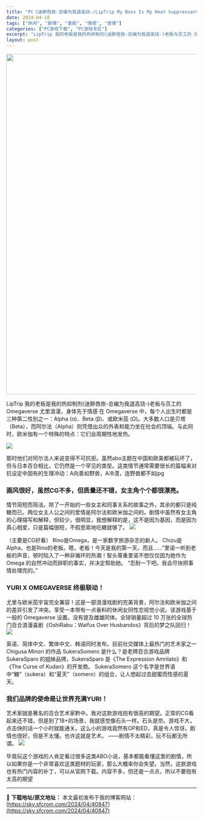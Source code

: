 ```yaml
---
title: "PC《迷醉唇旅-总编为我退高烧-/LipTrip My Boss Is My Heat Suppressant》中文攻略 1.78G"
date: 2024-04-18
tags: ["休闲", "剧情", "喜剧", "情感", "爱情"]
categories: ["PC游戏下载", "PC游戏专区"]
excerpt: "LipTrip 我的老板是我的热抑制剂(迷醉唇旅-总编为我退高烧-)老板与员工的 Omegaverse 尤里浪漫，身体先于情感 在 Omegaverse 中，每个人出生时都是三种第二性别之一：Alpha (α)、Beta (β)、或欧米茄 (Ω)。大多数人口是贝塔（Beta），而阿尔法（Alpha）&hellip;"
layout: post
---
```


<img class="size-full wp-image-40848 aligncenter" src="https://sky.sfcrom.com/wp-content/uploads/2024/04/2024041800364162.webp" alt="" width="600" height="900" />

LipTrip 我的老板是我的热抑制剂(迷醉唇旅-总编为我退高烧-)老板与员工的 Omegaverse 尤里浪漫，身体先于情感 在 Omegaverse 中，每个人出生时都是三种第二性别之一：Alpha (α)、Beta (β)、或欧米茄 (Ω)。大多数人口是贝塔（Beta），而阿尔法（Alpha）则凭借出众的外表和能力坐在社会的顶端。与此同时，欧米伽有一个特殊的特点：它们会周期性地发热。

<img src="https://sky.sfcrom.com/wp-content/uploads/2024/04/20240418083910-98952.jpeg" />

<span>那时他们对阿尔法人来说变得不可抗拒。虽然abo主题在中国和欧美都被玩坏了，但与日本百合相比，它仍然是一个罕见的类型。这类情节通常需要很长的篇幅来对抗设定中固有的生理冲动：A向善如野兽，A冷漠，连野兽都不如jpg</span>
<h3><span>画风很好，虽然CG不多，但质量还不错，女主角个个都很漂亮。</span></h3>
<span>情节简短而简洁。除了一开始的一些女主和同事关系的故事之外，其余的都只是纯糖而已。两位女主人公之间的爱情是阿尔法和欧米伽之间的。剧情中虽然有女主角的心理描写和解释，但较少。很明显，我想解释的是，这不是因为基因，而是因为真心相爱，只是篇幅很短，不假思索地吃糖就够了。</span>

<img src="https://sky.sfcrom.com/wp-content/uploads/2024/04/20240418083915-c38c9.jpeg" />

<span>（主要是CG好看） Rino是Omega，是一家数字旅游杂志的新人。 Chizu是Alpha，也是Rino的老板。嗯，老板！今天是我的第一天，而且……”里诺一听到老板的声音，顿时陷入了一种非循环的热潮！智头尊重里诺不想仅仅因为她作为 Omega 的自然冲动而辞职的事实，并决定帮助她。 “忍耐一下吧。我会尽快把事情处理完的。”</span>
<h3><span>YURI X OMEGAVERSE 终极联动！</span></h3>
<span>尤里与欧米茄宇宙完全兼容！这是一部浪漫戏剧的完美背景，阿尔法和欧米伽之间的差异引发了冲突。享受一本带有一点香料的休闲女同性恋视觉小说。该游戏基于一般的 Omegaverse 设置。没有提及雌雄同体。全球销量超过 10 万张的全球热门百合浪漫喜剧《OshiRabu：Waifus Over Husbandos》背后的梦之队回归！</span>

<img src="https://sky.sfcrom.com/wp-content/uploads/2024/04/20240418083918-34801.jpeg" />

<span>英语、简体中文、繁体中文、韩语同时发布。目前社交媒体上最热门的艺术家之一 Chigusa Minori 的作品 SukeraSomero 是什么？是老牌百合游戏品牌 SukeraSparo 的姐妹品牌，SukeraSparo 是《The Expression Amrilato》和《The Curse of Kudan》的开发商。 SukeraSomero 这个名字是世界语中“糖”（sukera）和“夏天”（somero）的组合，让人想起过去甜蜜而性感的夏天。</span>
<h3><span>我们品牌的使命是让世界充满YURI！</span></h3>
<span>艺术家就是著名的百合艺术家黔中。我对这款游戏抱有很高的期望。正常的CG看起来还不错，但是到了18+的场景，我就感觉像石头一样。石头是奈。游戏不大，点击快的话一个小时就能通关。这么小的游戏竟然有OP和ED，真是令人惊讶。剧情也很好，但是不太懂。也许这就是艺术。 ——剧情不太精彩，玩不玩都无所谓。</span>

<img src="https://sky.sfcrom.com/wp-content/uploads/2024/04/20240418083921-bae7d.jpeg" />

毕竟玩这个游戏的人肯定看过很多这类ABO小说，基本都能看懂这里的剧情，所以如果你是一个非常喜欢这类题材的玩家，那么大概率你会失望。当然，这款游戏也有热门内容的补丁，可以从官网下载。内容不多，但还是一点点，所以不要抱有太高的期望

---
📖 **下载地址/原文地址：** 本文最初发布于我的博客网站：[https://sky.sfcrom.com/2024/04/40847](https://sky.sfcrom.com/2024/04/40847)
